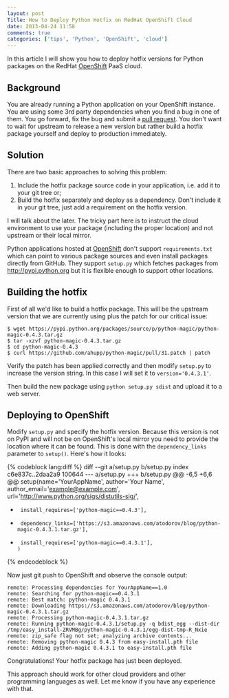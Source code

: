 ```yaml
---
layout: post
Title: How to Deploy Python Hotfix on RedHat OpenShift Cloud
date: 2013-04-24 11:58
comments: true
categories: ['tips', 'Python', 'OpenShift', 'cloud']
---
```


In this article I will show you how to deploy hotfix versions for
Python packages on the RedHat [OpenShift](http://openshift.com) PaaS cloud.

Background
----------

You are already running a Python application on your OpenShift instance.
You are using some 3rd party dependencies when you find a bug in one of them.
You go forward, fix the bug and submit a
[pull request](https://github.com/ahupp/python-magic/pull/31).
You don't want to wait for upstream to release a new version but rather
build a hotfix package yourself and deploy to production immediately.

Solution
---------

There are two basic approaches to solving this problem: 

1. Include the hotfix package source code in your application, i.e.
add it to your git tree or;
2. Build the hotfix separately and deploy as a dependency. Don't
include it in your git tree, just add a requirement on the hotfix version. 

I will talk about the later. The tricky part here is to instruct the cloud environment
to use your package (including the proper location) and not upstream or their local
mirror.

Python applications hosted at [OpenShift](http://openshift.com) don't support
`requirements.txt` which can point to various package sources and even install
packages directly from GitHub. They support `setup.py` which fetches packages
from <http://pypi.python.org> but it is flexible enough to support other locations.


Building the hotfix
-------------------

First of all we'd like to build a hotfix package. This will be the upstream
version that we are currently using plus the patch for our critical issue:

    $ wget https://pypi.python.org/packages/source/p/python-magic/python-magic-0.4.3.tar.gz
    $ tar -xzvf python-magic-0.4.3.tar.gz 
    $ cd python-magic-0.4.3
    $ curl https://github.com/ahupp/python-magic/pull/31.patch | patch 

Verify the patch has been applied correctly and then modify `setup.py` to
increase the version string. In this case I will set it to `version='0.4.3.1'`.

Then build the new package using `python setup.py sdist` and upload it to a web server.


Deploying to OpenShift
-----------------------

Modify `setup.py` and specify the hotfix version. Because this version is not on PyPI
and will not be on OpenShift's local mirror you need to provide the location where it can
be found. This is done with the `dependency_links` parameter to `setup()`. Here's how it looks:

{% codeblock lang:diff %}
diff --git a/setup.py b/setup.py
index c6e837c..2daa2a9 100644
--- a/setup.py
+++ b/setup.py
@@ -6,5 +6,6 @@ setup(name='YourAppName',
       author='Your Name',
       author_email='example@example.com',
       url='http://www.python.org/sigs/distutils-sig/',
-      install_requires=['python-magic==0.4.3'],
+      dependency_links=['https://s3.amazonaws.com/atodorov/blog/python-magic-0.4.3.1.tar.gz'],
+      install_requires=['python-magic==0.4.3.1'],
      )
{% endcodeblock %}

Now just git push to OpenShift and observe the console output:

    remote: Processing dependencies for YourAppName==1.0
    remote: Searching for python-magic==0.4.3.1
    remote: Best match: python-magic 0.4.3.1
    remote: Downloading https://s3.amazonaws.com/atodorov/blog/python-magic-0.4.3.1.tar.gz
    remote: Processing python-magic-0.4.3.1.tar.gz
    remote: Running python-magic-0.4.3.1/setup.py -q bdist_egg --dist-dir /tmp/easy_install-ZRVMBg/python-magic-0.4.3.1/egg-dist-tmp-R_Nxie
    remote: zip_safe flag not set; analyzing archive contents...
    remote: Removing python-magic 0.4.3 from easy-install.pth file
    remote: Adding python-magic 0.4.3.1 to easy-install.pth file

Congratulations! Your hotfix package has just been deployed.

This approach should work for other cloud providers and other programming languages
as well. Let me know if you have any experience with that.


